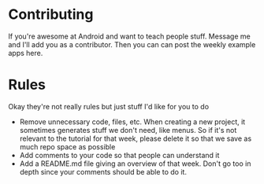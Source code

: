 # Contributing
If you're awesome at Android and want to teach people stuff. Message me and I'll add you as a contributor. Then you can can post the weekly example apps here. 

# Rules
Okay they're not really rules but just stuff I'd like for you to do
- Remove unnecessary code, files, etc. When creating a new project, it sometimes generates stuff we don't need, like menus. So if it's not relevant to the tutorial for that week, please delete it so that we save as much repo space as possible
- Add comments to your code so that people can understand it
- Add a README.md file giving an overview of that week. Don't go too in depth since your comments should be able to do it.
